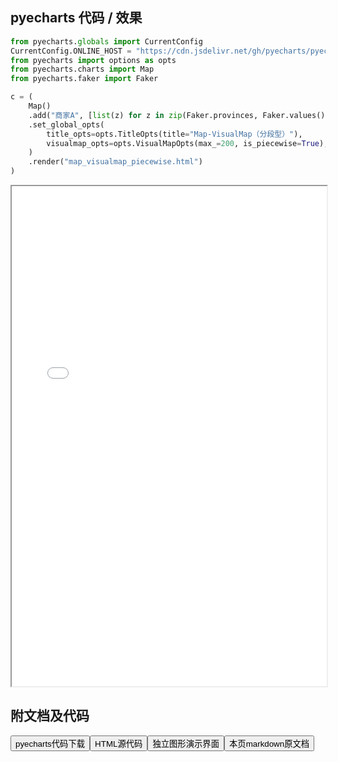 
## pyecharts 代码 / 效果

```python
from pyecharts.globals import CurrentConfig
CurrentConfig.ONLINE_HOST = "https://cdn.jsdelivr.net/gh/pyecharts/pyecharts-assets@latest/assets/"
from pyecharts import options as opts
from pyecharts.charts import Map
from pyecharts.faker import Faker

c = (
    Map()
    .add("商家A", [list(z) for z in zip(Faker.provinces, Faker.values())], "china")
    .set_global_opts(
        title_opts=opts.TitleOpts(title="Map-VisualMap（分段型）"),
        visualmap_opts=opts.VisualMapOpts(max_=200, is_piecewise=True),
    )
    .render("map_visualmap_piecewise.html")
)

```

<iframe width="100%" height="800px" src="/pyecharts/Map/map_visualmap_piecewise.html"></iframe>

## 附文档及代码

<a href="https://cdn.jsdelivr.net/gh/wfy-belief/python/docs/pyecharts/Map/map_visualmap_piecewise.py"><button class="mybutton">pyecharts代码下载</button></a><a href="https://cdn.jsdelivr.net/gh/wfy-belief/python/docs/pyecharts/Map/map_visualmap_piecewise.html"><button class="mybutton">HTML源代码</button></a><a href="https://python.wfyblog.cn/pyecharts/Map/map_visualmap_piecewise.html"><button class="mybutton">独立图形演示界面</button></a><a href="https://cdn.jsdelivr.net/gh/wfy-belief/python/docs/pyecharts/Map/map_visualmap_piecewise.md"><button class="mybutton">本页markdown原文档</button></a>